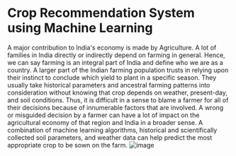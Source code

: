 # Crop Recommendation System using Machine Learning

A major contribution to India's economy is made by Agriculture. A lot of families in India directly or indirectly depend on farming
in general. Hence, we can say farming is an integral part of India and define who we are as a country. A larger part of the Indian
farming population trusts in relying upon their instinct to conclude which yield to plant in a specific season. They usually take
historical parameters and ancestral farming patterns into consideration without knowing that crop depends on weather, present-day,
and soil conditions. Thus, it is difficult in a sense to blame a farmer for all of their decisions because of innumerable factors that
are involved. A wrong or misguided decision by a farmer can have a lot of impact on the agricultural economy of that region and
India in a broader sense. A combination of machine learning algorithms, historical and scientifically collected soil parameters, and
weather data can help predict the most appropriate crop to be sown on the farm.
![image](https://user-images.githubusercontent.com/87874194/232230758-fa247c0a-4fc2-47a8-885e-e50df6cadc52.png)

 
